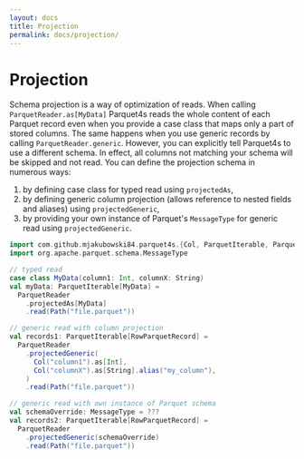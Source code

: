```yaml
---
layout: docs
title: Projection
permalink: docs/projection/
---
```


# Projection

Schema projection is a way of optimization of reads. When calling `ParquetReader.as[MyData]` Parquet4s reads the whole content of each Parquet record even when you provide a case class that maps only a part of stored columns. The same happens when you use generic records by calling `ParquetReader.generic`. However, you can explicitly tell Parquet4s to use a different schema. In effect, all columns not matching your schema will be skipped and not read. You can define the projection schema in numerous ways:

1. by defining case class for typed read using `projectedAs`,
2. by defining generic column projection (allows reference to nested fields and aliases) using `projectedGeneric`,
3. by providing your own instance of Parquet's `MessageType` for generic read using `projectedGeneric`.

```scala mdoc:compile-only
import com.github.mjakubowski84.parquet4s.{Col, ParquetIterable, ParquetReader, Path, RowParquetRecord}
import org.apache.parquet.schema.MessageType

// typed read
case class MyData(column1: Int, columnX: String)
val myData: ParquetIterable[MyData] = 
  ParquetReader
    .projectedAs[MyData]
    .read(Path("file.parquet"))

// generic read with column projection
val records1: ParquetIterable[RowParquetRecord] = 
  ParquetReader
    .projectedGeneric(
      Col("column1").as[Int],
      Col("columnX").as[String].alias("my_column"),
    )
    .read(Path("file.parquet"))

// generic read with own instance of Parquet schema
val schemaOverride: MessageType = ???
val records2: ParquetIterable[RowParquetRecord] = 
  ParquetReader
    .projectedGeneric(schemaOverride)
    .read(Path("file.parquet"))
```

